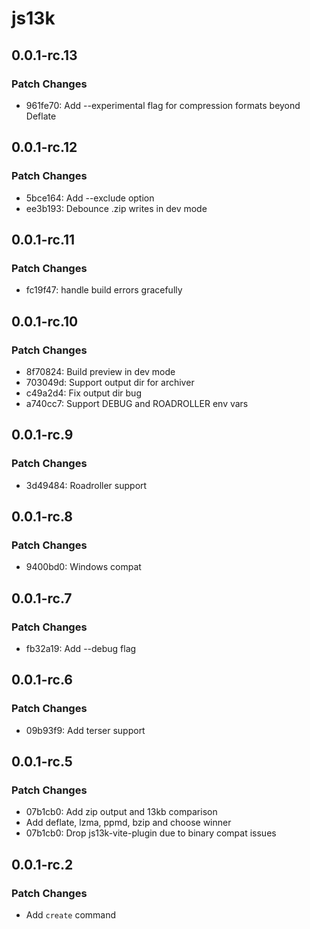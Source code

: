 # js13k

## 0.0.1-rc.13

### Patch Changes

- 961fe70: Add --experimental flag for compression formats beyond Deflate

## 0.0.1-rc.12

### Patch Changes

- 5bce164: Add --exclude option
- ee3b193: Debounce .zip writes in dev mode

## 0.0.1-rc.11

### Patch Changes

- fc19f47: handle build errors gracefully

## 0.0.1-rc.10

### Patch Changes

- 8f70824: Build preview in dev mode
- 703049d: Support output dir for archiver
- c49a2d4: Fix output dir bug
- a740cc7: Support DEBUG and ROADROLLER env vars

## 0.0.1-rc.9

### Patch Changes

- 3d49484: Roadroller support

## 0.0.1-rc.8

### Patch Changes

- 9400bd0: Windows compat

## 0.0.1-rc.7

### Patch Changes

- fb32a19: Add --debug flag

## 0.0.1-rc.6

### Patch Changes

- 09b93f9: Add terser support

## 0.0.1-rc.5

### Patch Changes

- 07b1cb0: Add zip output and 13kb comparison
- Add deflate, lzma, ppmd, bzip and choose winner
- 07b1cb0: Drop js13k-vite-plugin due to binary compat issues

## 0.0.1-rc.2

### Patch Changes

- Add `create` command

